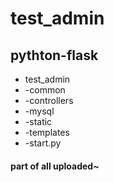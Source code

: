 # test_admin
## pythton-flask

+ test_admin
+ -common
+ -controllers
+ -mysql
+ -static
+ -templates
+ -start.py


 #### part of all uploaded~
